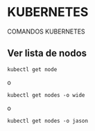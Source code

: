 # KUBERNETES
COMANDOS KUBERNETES

## Ver lista de nodos
```
kubectl get node
```
o

```
kubectl get nodes -o wide
```
o

```
kubectl get nodes -o jason
```
